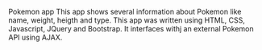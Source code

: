Pokemon app This app shows several information about Pokemon like name, weight, heigth and type.
This app was written using HTML, CSS, Javascript, JQuery and Bootstrap. It interfaces withj an external Pokemon API using AJAX.
